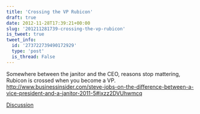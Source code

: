 ```yaml
---
title: 'Crossing the VP Rubicon'
draft: true
date: 2012-11-28T17:39:21+00:00
slug: '201211281739-crossing-the-vp-rubicon'
is_tweet: true
tweet_info:
  id: '273722739490172929'
  type: 'post'
  is_thread: False
---
```




Somewhere between the janitor and the CEO, reasons stop mattering, Rubicon is crossed when you become a VP. <http://www.businessinsider.com/steve-jobs-on-the-difference-between-a-vice-president-and-a-janitor-2011-5#ixzz2DVUhwmcq>

[Discussion](https://x.com/sytelus/status/273722739490172929)
